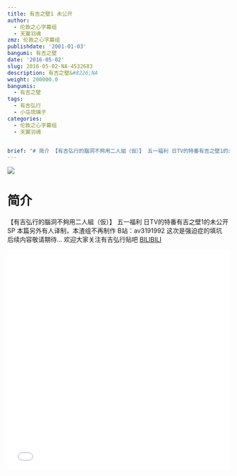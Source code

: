 ```yaml
---
title: 有吉之壁1 未公开
author:
  - 伦敦之心字幕组
  - 天翼羽魂
zmz: 伦敦之心字幕组
publishdate: '2001-01-03'
bangumi: 有吉之壁
date: '2016-05-02'
slug: 2016-05-02-NA-4532683
description: 有吉之壁&#8226;NA
weight: 200000.0
bangumis:
  - 有吉之壁
tags:
  - 有吉弘行
  - 小岛琉璃子
categories:
  - 伦敦之心字幕组
  - 天翼羽魂


brief: "# 简介 【有吉弘行的腦洞不夠用二人組（仮）】 五一福利 日TV的特番有吉之壁1的未公开SP 本篇另外有人译制，本渣组不再制作 B站：av3191992 这次是强迫症的填坑 后续内容敬请期待... 欢迎大家关注有吉弘行贴吧"
---
```

![](https://i.imgur.com/sc3s47b.png)
# 简介  
【有吉弘行的腦洞不夠用二人組（仮）】 五一福利 日TV的特番有吉之壁1的未公开SP
本篇另外有人译制，本渣组不再制作 B站：av3191992 
这次是强迫症的填坑 后续内容敬请期待...
欢迎大家关注有吉弘行贴吧
  [BILIBILI](https://www.bilibili.com/video/av4532683/)

<div class="vcontainer">  <iframe class='video' src="//www.bilibili.com/blackboard/player.html?aid=4532683" width="100%" height="500" frameborder="0" allowfullscreen="allowfullscreen"></iframe></div>
